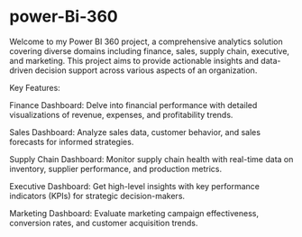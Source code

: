 # power-Bi-360
Welcome to my Power BI 360 project, a comprehensive analytics solution covering diverse domains including finance, sales, supply chain, executive, and marketing. This project aims to provide actionable insights and data-driven decision support across various aspects of an organization.

Key Features:

Finance Dashboard: Delve into financial performance with detailed visualizations of revenue, expenses, and profitability trends.

Sales Dashboard: Analyze sales data, customer behavior, and sales forecasts for informed strategies.

Supply Chain Dashboard: Monitor supply chain health with real-time data on inventory, supplier performance, and production metrics.

Executive Dashboard: Get high-level insights with key performance indicators (KPIs) for strategic decision-makers.

Marketing Dashboard: Evaluate marketing campaign effectiveness, conversion rates, and customer acquisition trends.





